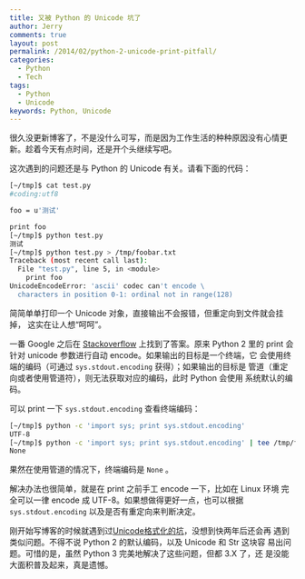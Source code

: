 ```yaml
---
title: 又被 Python 的 Unicode 坑了
author: Jerry
comments: true
layout: post
permalink: /2014/02/python-2-unicode-print-pitfall/
categories:
  - Python
  - Tech
tags:
  - Python
  - Unicode
keywords: Python, Unicode
---
```


很久没更新博客了，不是没什么可写，而是因为工作生活的种种原因没有心情更
新。趁着今天有点时间，还是开个头继续写吧。

这次遇到的问题还是与 Python 的 Unicode 有关。请看下面的代码：

```bash
[~/tmp]$ cat test.py
#coding:utf8

foo = u'测试'

print foo
[~/tmp]$ python test.py
测试
[~/tmp]$ python test.py > /tmp/foobar.txt
Traceback (most recent call last):
  File "test.py", line 5, in <module>
    print foo
UnicodeEncodeError: 'ascii' codec can't encode \
  characters in position 0-1: ordinal not in range(128)
```

简简单单打印一个 Unicode 对象，直接输出不会报错，但重定向到文件就会挂掉，
这实在让人想“呵呵”。

<!--more-->

一番 Google 之后在 [Stackoverflow][1] 上找到了答案。原来 Python 2 里的
print 会针对 unicode 参数进行自动 encode。如果输出的目标是一个终端，它
会使用终端的编码（可通过 `sys.stdout.encoding` 获得）；如果输出的目标是
管道（重定向或者使用管道符），则无法获取对应的编码，此时 Python 会使用
系统默认的编码。

可以 print 一下 `sys.stdout.encoding` 查看终端编码：

```bash
[~/tmp]$ python -c 'import sys; print sys.stdout.encoding'
UTF-8
[~/tmp]$ python -c 'import sys; print sys.stdout.encoding' | tee /tmp/foo.txt
None
```

果然在使用管道的情况下，终端编码是 `None` 。

解决办法也很简单，就是在 print 之前手工 encode 一下，比如在 Linux 环境
完全可以一律 encode 成 UTF-8。如果想做得更好一点，也可以根据
`sys.stdout.encoding` 以及是否有重定向来判断决定。

刚开始写博客的时候就遇到过[Unicode格式化的坑][2]，没想到快两年后还会再
遇到类似问题。不得不说 Python 2 的默认编码，以及 Unicode 和 Str 这块容
易出问题。可惜的是，虽然 Python 3 完美地解决了这些问题，但都 3.X 了，还
是没能大面积普及起来，真是遗憾。

 [1]: http://stackoverflow.com/questions/17419126/understanding-python-unicode-and-linux-terminal
 [2]: http://jerrypeng.me/2012/03/python-unicode-format-pitfall/
